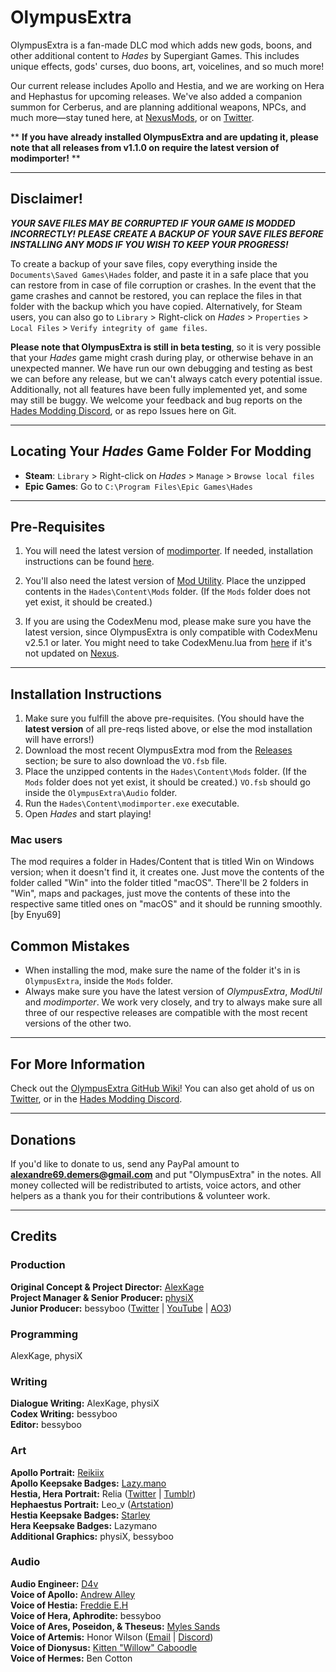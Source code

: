 # OlympusExtra

OlympusExtra is a fan-made DLC mod which adds new gods, boons, and other additional content to *Hades* by Supergiant Games. This includes unique effects, gods' curses, duo boons, art, voicelines, and so much more!

Our current release includes Apollo and Hestia, and we are working on Hera and Hephastus for upcoming releases. We've also added a companion summon for Cerberus, and are planning additional weapons, NPCs, and much more—stay tuned here, at [NexusMods](https://www.nexusmods.com/hades/mods/123), or on [Twitter](https://twitter.com/OlympusExtra).

** **If you have already installed OlympusExtra and are updating it, please note that all releases from v1.1.0 on require the latest version of modimporter!** **


-----------------------------
## Disclaimer!

_**YOUR SAVE FILES MAY BE CORRUPTED IF YOUR GAME IS MODDED INCORRECTLY! PLEASE CREATE A BACKUP OF YOUR SAVE FILES BEFORE INSTALLING ANY MODS IF YOU WISH TO KEEP YOUR PROGRESS!**_

To create a backup of your save files, copy everything inside the `Documents\Saved Games\Hades` folder, and paste it in a safe place that you can restore from in case of file corruption or crashes. In the event that the game crashes and cannot be restored, you can replace the files in that folder with the backup which you have copied. Alternatively, for Steam users, you can also go to `Library` > Right-click on *Hades* > `Properties` > `Local Files` > `Verify integrity of game files`.

**Please note that OlympusExtra is still in beta testing**, so it is very possible that your *Hades* game might crash during play, or otherwise behave in an unexpected manner. We have run our own debugging and testing as best we can before any release, but we can't always catch every potential issue. Additionally, not all features have been fully implemented yet, and some may still be buggy. We welcome your feedback and bug reports on the [Hades Modding Discord](https://discord.gg/D8S4hjABaM), or as repo Issues here on Git.


-----------------------------
## Locating Your *Hades* Game Folder For Modding
- **Steam**: `Library` > Right-click on *Hades* > `Manage` > `Browse local files` 
- **Epic Games**: Go to `C:\Program Files\Epic Games\Hades`

-----------------------------
## Pre-Requisites 
1. You will need the latest version of [modimporter](https://github.com/SGG-Modding/sgg-mod-modimporter/releases/). If needed, installation instructions can be found [here](https://www.nexusmods.com/hades/mods/26). 

2. You'll also need the latest version of [Mod Utility](https://github.com/SGG-Modding/sgg-mod-modutil/releases/). Place the unzipped contents in the `Hades\Content\Mods` folder. (If the `Mods` folder does not yet exist, it should be created.)

3. If you are using the CodexMenu mod, please make sure you have the latest version, since OlympusExtra is only compatible with CodexMenu v2.5.1 or later. You might need to take CodexMenu.lua from [here](https://github.com/PonyWarrior/HadesModRepo/tree/master/CodexMenu) if it's not updated on [Nexus](https://www.nexusmods.com/hades/mods/15).
   

-----------------------------
## Installation Instructions
1. Make sure you fulfill the above pre-requisites. (You should have the **latest version** of all pre-reqs listed above, or else the mod installation will have errors!)
2. Download the most recent OlympusExtra mod from the [Releases](https://github.com/AlexKage69/OlympusExtra/releases) section; be sure to also download the `VO.fsb` file.
3. Place the unzipped contents in the `Hades\Content\Mods` folder. (If the `Mods` folder does not yet exist, it should be created.) `VO.fsb` should go inside the `OlympusExtra\Audio` folder.
4. Run the `Hades\Content\modimporter.exe` executable.
5. Open *Hades* and start playing!

### Mac users
The mod requires a folder in Hades/Content that is titled Win on Windows version; when it doesn't find it, it creates one. Just move the contents of the folder called "Win" into the folder titled "macOS". There'll be 2 folders in "Win", maps and packages, just move the contents of these into the respective same titled ones on "macOS" and it should be running smoothly. [by Enyu69]

## Common Mistakes
- When installing the mod, make sure the name of the folder it's in is `OlympusExtra`, inside the `Mods` folder.
- Always make sure you have the latest version of *OlympusExtra*, *ModUtil* and *modimporter*. We work very closely, and try to always make sure all three of our respective releases are compatible with the most recent versions of the other two.

-----------------------------
## For More Information
Check out the [OlympusExtra GitHub Wiki](https://github.com/AlexKage69/OlympusExtra/wiki)! You can also get ahold of us on [Twitter](https://twitter.com/OlympusExtra), or in the [Hades Modding Discord](https://discord.gg/D8S4hjABaM).

-----------------------------
## Donations
If you'd like to donate to us, send any PayPal amount to **alexandre69.demers@gmail.com** and put "OlympusExtra" in the notes. All money collected will be redistributed to artists, voice actors, and other helpers as a thank you for their contributions & volunteer work.


-----------------------------
## Credits

### Production
**Original Concept & Project Director:** [AlexKage](https://github.com/AlexKage69)\
**Project Manager & Senior Producer:** [physiX](https://github.com/phypoh)\
**Junior Producer:** bessyboo ([Twitter](https://twitter.com/bessyboo) | [YouTube](https://www.youtube.com/channel/UClDXaCDTTlP_rL_wT8Dnamg) | [AO3](https://archiveofourown.org/users/bessyboo))

### Programming
AlexKage, physiX

### Writing
**Dialogue Writing:** AlexKage, physiX\
**Codex Writing:** bessyboo\
**Editor:** bessyboo

### Art
**Apollo Portrait:** [Reikiix](https://twitter.com/Reikiix)\
**Apollo Keepsake Badges:** [Lazy.mano](https://www.reddit.com/user/Lazymanohelp)\
**Hestia, Hera Portrait:** Relia ([Twitter](https://twitter.com/shazari) | [Tumblr](https://artcrystals.tumblr.com/))\
**Hephaestus Portrait:** Leo_v ([Artstation](https://www.artstation.com/leo_v))\
**Hestia Keepsake Badges:** [Starley](https://twitter.com/princestarley/)\
**Hera Keepsake Badges:** Lazymano\
**Additional Graphics:** physiX, bessyboo

### Audio
**Audio Engineer:** [D4v](https://github.com/GGD4V)\
**Voice of Apollo:** [Andrew Alley](https://twitter.com/VoicesOfAlley)\
**Voice of Hestia:** [Freddie E.H](https://freddievo.wixsite.com/start)\
**Voice of Hera, Aphrodite:** bessyboo\
**Voice of Ares, Poseidon, & Theseus:** [Myles Sands](https://twitter.com/dazmighty)\
**Voice of Artemis:** Honor Wilson ([Email](mailto:honorwilsonva@gmail.com) | [Discord](https://discordapp.com/users/491064800927809538))\
**Voice of Dionysus:** [Kitten "Willow" Caboodle](https://discordapp.com/users/339173832659304448)\
**Voice of Hermes:** Ben Cotton
